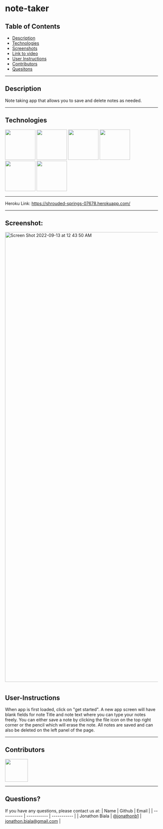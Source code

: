 # note-taker

## Table of Contents

- [Description](#Description)
- [Technologies](#Technologies)
- [Screenshots](#Screenshots)
- [Link to video](#link)
- [User Instructions](#User-Instructions)
- [Contributors](#Contributors)
- [Quesitons](#Questions)

---

## Description
Note taking app that allows you to save and delete notes as needed.


---

## Technologies

<p float="left">
<img src="https://www.logolynx.com/images/logolynx/s_1a/1a6dec46e15b0c11c178b4c7d1efd937.png" width="100" height="100">
<img src="https://www.logolynx.com/images/logolynx/s_3b/3b9d42a73e06ccac04deb9073e5235ba.png" width="100" height="100">
<img src="https://upload.wikimedia.org/wikipedia/commons/thumb/9/99/Unofficial_JavaScript_logo_2.svg/512px-Unofficial_JavaScript_logo_2.svg.png?20141107110902>" width="100" height="100">
<img src="https://www.tomsquest.com/img/posts/2018-10-02-better-npm-ing/npm_logo.png" width="100" height="100">
<img src="https://cdn.iconscout.com/icon/free/png-256/heroku-3521485-2944929.png" width="100" height="100">
<img src="https://javabeat.net/wp-content/uploads/2015/09/expressjs.jpg" width="100" height="100">

---

Heroku Link: https://shrouded-springs-07678.herokuapp.com/


---

## Screenshot:
<img width="1482" alt="Screen Shot 2022-09-13 at 12 43 50 AM" src="https://user-images.githubusercontent.com/102259821/189841678-be162d6c-c56c-4b23-accf-f4590f9a7e32.png">


#

## User-Instructions
When app is first loaded, click on "get started".  A new app screen will have blank fields for note Title and note text where you can type your notes freely.  You can either save a note by clicking the file icon on the top right corner or the pencil which will erase the note.  All notes are saved and can also be deleted on the left panel of the page.

---

## Contributors

[<img src="https://ca.slack-edge.com/T03EP850QMA-U03LRRGR9SA-26e6f5444e8e-512" width="75" height="75">](https://github.com/jonathonb1)

---

## Questions?

If you have any questions, please contact us at:
| Name | Github | Email |
| ----------- | ----------- | ----------- |
| Jonathon Biala | [@jonathonb1](https://github.com/jonathonb1) | jonathon.biala@gmail.com |
